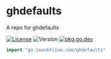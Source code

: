 # ghdefaults

A repo for ghdefaults

[![License](https://img.shields.io/github/license/seankhliao/ghdefaults.svg?style=flat-square)](LICENSE)
![Version](https://img.shields.io/github/v/tag/seankhliao/ghdefaults?sort=semver&style=flat-square)
[![pkg.go.dev](http://img.shields.io/badge/godoc-reference-blue.svg?style=flat-square)](https://pkg.go.dev/go.seankhliao.com/ghdefaults)

```go
import "go.seankhliao.com/ghdefaults"
```
